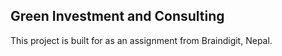 ## Green Investment and Consulting
This project is built for as an assignment from Braindigit, Nepal.
